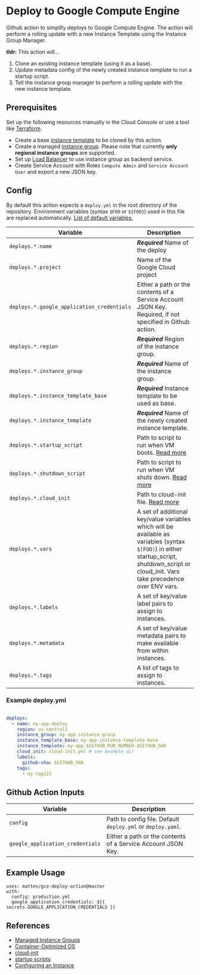 # Deploy to Google Compute Engine

Github action to simplify deploys to Google Compute Engine. The action will perform
a rolling update with a new Instance Template using the Instance Group Manager.

**tldr:** This action will...

1) Clone an existing instance template (using it as a base).
2) Update metadata config of the newly created instance template to run a startup script.
3) Tell the instance group manager to perform a rolling update with the new instance template.


## Prerequisites

Set up the following resources manually in the Cloud Console 
or use a tool like [Terraform](https://www.terraform.io).

* Create a base [instance template](https://cloud.google.com/compute/docs/instance-templates/) to be cloned by this action.
* Create a managed [instance group](https://cloud.google.com/compute/docs/instance-groups/). Please note that currently **only regional instance groups** are supported.
* Set up [Load Balancer](https://cloud.google.com/load-balancing/docs/) to use instance group as backend service.
* Create Service Account with Roles `Compute Admin` and `Service Account User` and export a new JSON key.


## Config

By default this action expects a `deploy.yml` in the root directory of the repository.
Environment variables (syntax `$FOO` or `${FOO}`) used in this file are replaced automatically. 
[List of default variables.](https://help.github.com/en/actions/automating-your-workflow-with-github-actions/using-environment-variables#default-environment-variables)

| Variable                                   | Description                                                                                                                                                                                        |
|--------------------------------------------|----------------------------------------------------------------------------------------------------------------------------------------------------------------------------------------------------|
| `deploys.*.name`                           | ***Required*** Name of the deploy                                                                                                                                                                  |
| `deploys.*.project`                        | Name of the Google Cloud project                                                                                                                                                                   |
| `deploys.*.google_application_credentials` | Either a path or the contents of a Service Account JSON Key. Required, if not specified in Github action.                                                                                          |
| `deploys.*.region`                         | ***Required*** Region of the instance group.                                                                                                                                                       |
| `deploys.*.instance_group`                 | ***Required*** Name of the instance group.                                                                                                                                                         |
| `deploys.*.instance_template_base`         | ***Required*** Instance template to be used as base.                                                                                                                                               |
| `deploys.*.instance_template`              | ***Required*** Name of the newly created instance template.                                                                                                                                        |
| `deploys.*.startup_script`                 | Path to script to run when VM boots. [Read more](https://cloud.google.com/compute/docs/startupscript)                                                                                              |
| `deploys.*.shutdown_script`                | Path to script to run when VM shuts down. [Read more](https://cloud.google.com/compute/docs/shutdownscript)                                                                                        |
| `deploys.*.cloud_init`                     | Path to cloud-init file. [Read more](https://cloud.google.com/container-optimized-os/docs/how-to/create-configure-instance#using_cloud-init)                                                       |
| `deploys.*.vars`                           | A set of additional key/value variables which will be available as variables (syntax `$(FOO)`) in either startup_script, shutdown_script or cloud_init. Vars take precedence over ENV vars.        |
| `deploys.*.labels`                         | A set of key/value label pairs to assign to instances.                                                                                                                                             |
| `deploys.*.metadata`                       | A set of key/value metadata pairs to make available from within instances.                                                                                                                         |
| `deploys.*.tags`                           | A list of tags to assign to instances.                                                                                                                                                             |


### Example deploy.yml

```yaml

deploys:
  - name: my-app-deploy
    region: us-central1
    instance_group: my-app-instance-group
    instance_template_base: my-app-instance-template-base
    instance_template: my-app-$GITHUB_RUN_NUMBER-$GITHUB_SHA
    cloud_init: cloud-init.yml # see example dir
    labels:
      github-sha: $GITHUB_SHA
    tags:
      - my-tag123
```


## Github Action Inputs

| Variable                         | Description                                                                 |
|----------------------------------|-----------------------------------------------------------------------------|
| `config`                         | Path to config file. Default `deploy.yml` or `deploy.yaml`.                 |
| `google_application_credentials` | Either a path or the contents of a Service Account JSON Key.                |


## Example Usage

```
uses: mattes/gce-deploy-action@master
with:
  config: production.yml
  google_application_credentials: ${{ secrets.GOOGLE_APPLICATION_CREDENTIALS }}
```


## References

* [Managed Instance Groups](https://cloud.google.com/compute/docs/instance-groups/creating-groups-of-managed-instances)
* [Container-Optimized OS](https://cloud.google.com/container-optimized-os/)
* [cloud-init](https://cloud.google.com/container-optimized-os/docs/how-to/create-configure-instance#using_cloud-init)
* [startup scripts](https://cloud.google.com/compute/docs/startupscript)
* [Configuring an Instance](https://cloud.google.com/container-optimized-os/docs/how-to/create-configure-instance#configuring_an_instance)
